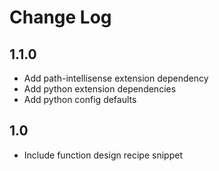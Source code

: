 # Change Log

## 1.1.0

- Add path-intellisense extension dependency
- Add python extension dependencies
- Add python config defaults

## 1.0
- Include function design recipe snippet
